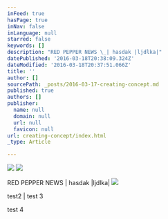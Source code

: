 ```yaml
---
inFeed: true
hasPage: true
inNav: false
inLanguage: null
starred: false
keywords: []
description: "RED PEPPER NEWS \_| hasdak |ljdlka|"
datePublished: '2016-03-18T20:38:09.324Z'
dateModified: '2016-03-18T20:37:51.066Z'
title: ''
author: []
sourcePath: _posts/2016-03-17-creating-concept.md
published: true
authors: []
publisher:
  name: null
  domain: null
  url: null
  favicon: null
url: creating-concept/index.html
_type: Article

---
```

![](https://s3-us-west-2.amazonaws.com/the-grid-img/p/eb4eb39c9a1ca6b8f49d9b637345aa5bbb03dc4f.png)
![](https://the-grid-user-content.s3-us-west-2.amazonaws.com/4dad3b6a-462a-4fc4-a5cd-6a7a206b99e6.jpg)

RED PEPPER NEWS  | hasdak |ljdlka|
![](https://the-grid-user-content.s3-us-west-2.amazonaws.com/db177064-5fc7-4927-9028-b069bcda5487.png)

test2 | test 3

test 4